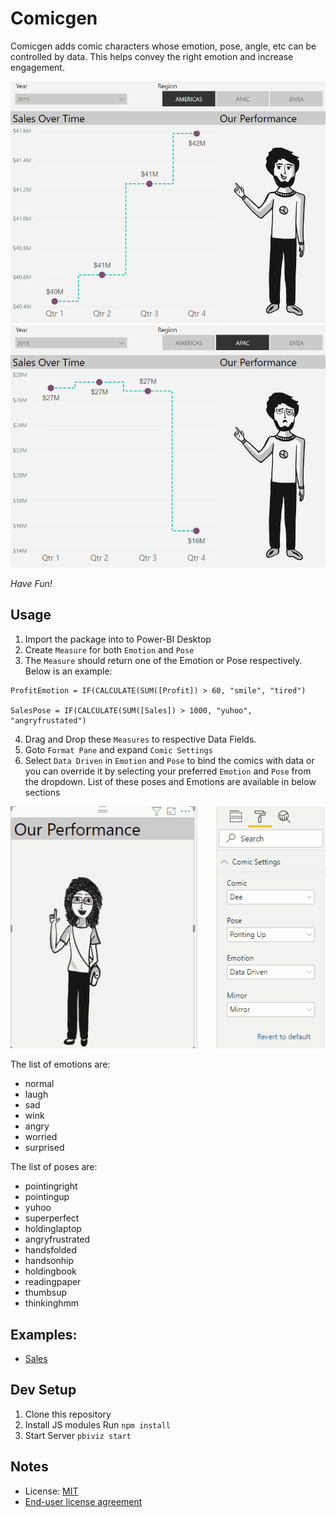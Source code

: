 # Comicgen

Comicgen adds comic characters whose emotion, pose, angle, etc can be controlled by data. This helps convey the right emotion and increase engagement.

![Happy chart](assets/screenshot-happy.png)
![Sad chart](assets/screenshot-sad.png)


*Have Fun!*

## Usage

1. Import the package into to Power-BI Desktop
2. Create `Measure` for both `Emotion` and `Pose`
3. The `Measure` should return one of the Emotion or Pose respectively. Below is an example:
```
ProfitEmotion = IF(CALCULATE(SUM([Profit]) > 60, "smile", "tired")

SalesPose = IF(CALCULATE(SUM([Sales]) > 1000, "yuhoo", "angryfrustated")
```
4. Drag and Drop these `Measures` to respective Data Fields.
5. Goto `Format Pane` and expand `Comic Settings`
6. Select `Data Driven` in `Emotion` and `Pose` to bind the comics with data or you can override it by selecting your preferred `Emotion` and `Pose` from the dropdown. List of these poses and Emotions are available in below sections

![Usage](assets/usage.gif)


The list of emotions are:

- normal
- laugh
- sad
- wink
- angry
- worried
- surprised

The list of poses are:

- pointingright
- pointingup
- yuhoo
- superperfect
- holdinglaptop
- angryfrustrated
- handsfolded
- handsonhip
- holdingbook
- readingpaper
- thumbsup
- thinkinghmm

## Examples:
- [Sales](https://github.com/gramener/comicgen-powerbi/blob/master/examples/Sales.pbix)

## Dev Setup

1. Clone this repository
2. Install JS modules Run `npm install`
3. Start Server `pbiviz start`

## Notes

- License: [MIT](https://opensource.org/licenses/MIT)
- [End-user license agreement](https://visuals.azureedge.net/app-store/Power%20BI%20-%20Default%20Custom%20Visual%20EULA.pdf)
